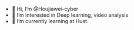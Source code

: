 - 👋 Hi, I’m @Houjiawei-cyber
- 👀 I’m interested in Deep learning, video analysis
- 🌱 I’m currently learning at Hust.



